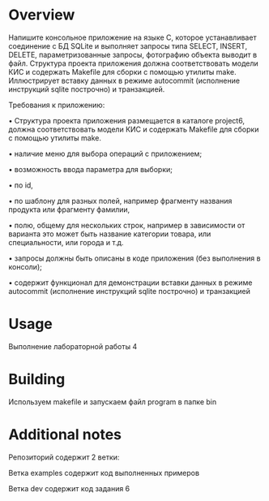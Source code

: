 # Overview
Напишите консольное приложение на языке C, которое устанавливает
соединение с БД SQLite и выполняет запросы типа SELECT, INSERT, DELETE,
параметризованные запросы, фотографию объекта выводит в файл. Структура
проекта приложения должна соответствовать модели КИС и содержать Makefile для
сборки с помощью утилиты make.
Иллюстрирует вставку данных в режиме autocommit (исполнение инструкций
sqlite построчно) и транзакцией.

Требования к приложению:

• Структура проекта приложения размещается в каталоге project6, должна
соответствовать модели КИС и содержать Makefile для сборки с помощью
утилиты make.

• наличие меню для выбора операций с приложением;

• возможность ввода параметра для выборки;

• по id,

• по шаблону для разных полей, например фрагменту названия продукта или
фрагменту фамилии,

• полю, общему для нескольких строк, например в зависимости от варианта
это может быть название категории товара, или специальности, или города
и т.д.

• запросы должны быть описаны в коде приложения (без выполнения в
консоли);

• содержит функционал для демонстрации вставки данных в режиме
autocommit (исполнение инструкций sqlite построчно) и транзакцией

# Usage
Выполнение лабораторной работы 4
# Building
Используем makefile и запускаем файл program в папке bin
# Additional notes

Репозиторий содержит 2 ветки:

Ветка examples содержит код выполненных примеров 

Ветка dev содержит код задания 6

